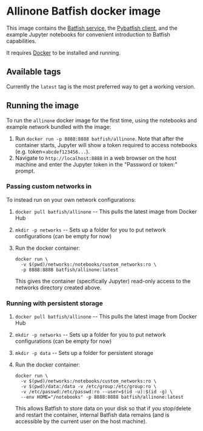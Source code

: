 # Allinone Batfish docker image

This image contains the [Batfish service][bf], the [Pybatfish client][pybf], and the example
Jupyter notebooks for convenient introduction to Batfish capabilities.

It requires [Docker][docker] to be installed and running.

## Available tags
Currently the `latest` tag is the most preferred way to get a working version.

## Running the image

To run the `allinone` docker image for the first time, using the notebooks and example network bundled with the image:

1. Run `docker run -p 8888:8888 batfish/allinone`.  Note that after the container starts, Jupyter will show a token required to access notebooks (e.g. token=`abcdef123456...`).
2. Navigate to `http://localhost:8888` in a web browser on the host machine and enter the Jupyter token in the "Password or token:" prompt.


### Passing custom networks in

To instead run on your own network configurations:

1. `docker pull batfish/allinone` -- This pulls the latest image from Docker Hub
2. `mkdir -p networks` -- Sets up a folder for you to put network configurations (can be empty for now)
3. Run the docker container:
    ```
    docker run \
      -v $(pwd)/networks:/notebooks/custom_networks:ro \
      -p 8888:8888 batfish/allinone:latest
    ```

    This gives the container (specifically Jupyter) read-only access to the networks directory created above.

### Running with persistent storage

1. `docker pull batfish/allinone` -- This pulls the latest image from Docker Hub
2. `mkdir -p networks` -- Sets up a folder for you to put network configurations (can be empty for now)
3. `mkdir -p data` -- Sets up a folder for persistent storage
4. Run the docker container:
    ```
    docker run \
      -v $(pwd)/networks:/notebooks/custom_networks:ro \
      -v $(pwd)/data:/data -v /etc/group:/etc/group:ro \
      -v /etc/passwd:/etc/passwd:ro --user=$(id -u):$(id -g) \
      --env HOME="/notebooks" -p 8888:8888 batfish/allinone:latest
    ```

    This allows Batfish to store data on your disk so that if you stop/delete and restart the container,
    internal Batfish data remains (and is accessible by the current user on the host machine).

[bf]: https://github.com/batfish/batfish
[docker]: https://www.docker.com/get-started
[pybf]: https://github.com/batfish/pybatfish
